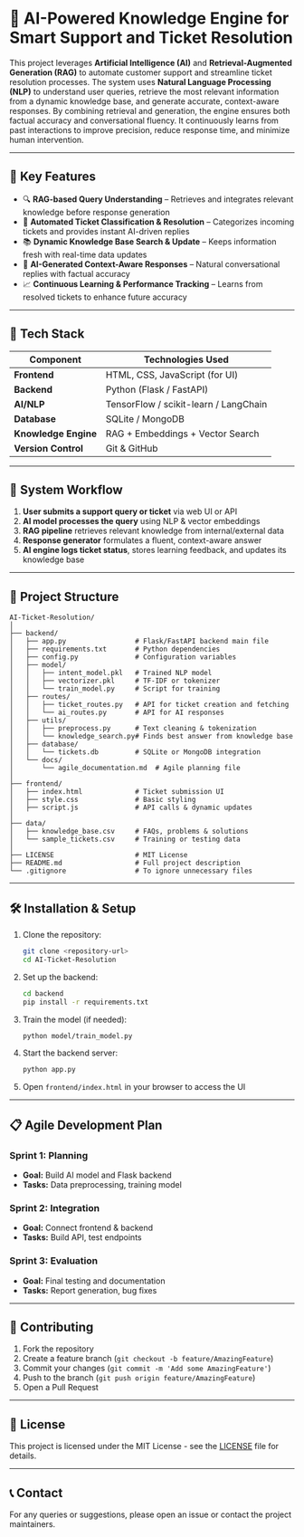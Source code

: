 # 🧠 AI-Powered Knowledge Engine for Smart Support and Ticket Resolution

This project leverages **Artificial Intelligence (AI)** and **Retrieval-Augmented Generation (RAG)** to automate customer support and streamline ticket resolution processes. The system uses **Natural Language Processing (NLP)** to understand user queries, retrieve the most relevant information from a dynamic knowledge base, and generate accurate, context-aware responses. By combining retrieval and generation, the engine ensures both factual accuracy and conversational fluency. It continuously learns from past interactions to improve precision, reduce response time, and minimize human intervention.

---

## 🚀 Key Features

- 🔍 **RAG-based Query Understanding** – Retrieves and integrates relevant knowledge before response generation  
- 🤖 **Automated Ticket Classification & Resolution** – Categorizes incoming tickets and provides instant AI-driven replies  
- 📚 **Dynamic Knowledge Base Search & Update** – Keeps information fresh with real-time data updates  
- 💬 **AI-Generated Context-Aware Responses** – Natural conversational replies with factual accuracy  
- 📈 **Continuous Learning & Performance Tracking** – Learns from resolved tickets to enhance future accuracy  

---

## 🧩 Tech Stack

| Component | Technologies Used |
|------------|------------------|
| **Frontend** | HTML, CSS, JavaScript (for UI) |
| **Backend** | Python (Flask / FastAPI) |
| **AI/NLP** | TensorFlow / scikit-learn / LangChain |
| **Database** | SQLite / MongoDB |
| **Knowledge Engine** | RAG + Embeddings + Vector Search |
| **Version Control** | Git & GitHub |

---

## 🧠 System Workflow

1. **User submits a support query or ticket** via web UI or API  
2. **AI model processes the query** using NLP & vector embeddings  
3. **RAG pipeline** retrieves relevant knowledge from internal/external data  
4. **Response generator** formulates a fluent, context-aware answer  
5. **AI engine logs ticket status**, stores learning feedback, and updates its knowledge base  

---

## 📂 Project Structure

```
AI-Ticket-Resolution/
│
├── backend/
│   ├── app.py                 # Flask/FastAPI backend main file
│   ├── requirements.txt       # Python dependencies
│   ├── config.py              # Configuration variables
│   ├── model/
│   │   ├── intent_model.pkl   # Trained NLP model
│   │   ├── vectorizer.pkl     # TF-IDF or tokenizer
│   │   └── train_model.py     # Script for training
│   ├── routes/
│   │   ├── ticket_routes.py   # API for ticket creation and fetching
│   │   └── ai_routes.py       # API for AI responses
│   ├── utils/
│   │   ├── preprocess.py      # Text cleaning & tokenization
│   │   └── knowledge_search.py# Finds best answer from knowledge base
│   ├── database/
│   │   └── tickets.db         # SQLite or MongoDB integration
│   └── docs/
│       └── agile_documentation.md  # Agile planning file
│
├── frontend/
│   ├── index.html             # Ticket submission UI
│   ├── style.css              # Basic styling
│   ├── script.js              # API calls & dynamic updates
│
├── data/
│   ├── knowledge_base.csv     # FAQs, problems & solutions
│   └── sample_tickets.csv     # Training or testing data
│
├── LICENSE                    # MIT License
├── README.md                  # Full project description
└── .gitignore                 # To ignore unnecessary files
```

---

## 🛠️ Installation & Setup

1. Clone the repository:
   ```bash
   git clone <repository-url>
   cd AI-Ticket-Resolution
   ```

2. Set up the backend:
   ```bash
   cd backend
   pip install -r requirements.txt
   ```

3. Train the model (if needed):
   ```bash
   python model/train_model.py
   ```

4. Start the backend server:
   ```bash
   python app.py
   ```

5. Open `frontend/index.html` in your browser to access the UI

---

## 📋 Agile Development Plan

### Sprint 1: Planning
- **Goal:** Build AI model and Flask backend
- **Tasks:** Data preprocessing, training model

### Sprint 2: Integration
- **Goal:** Connect frontend & backend
- **Tasks:** Build API, test endpoints

### Sprint 3: Evaluation
- **Goal:** Final testing and documentation
- **Tasks:** Report generation, bug fixes

---

## 🤝 Contributing

1. Fork the repository
2. Create a feature branch (`git checkout -b feature/AmazingFeature`)
3. Commit your changes (`git commit -m 'Add some AmazingFeature'`)
4. Push to the branch (`git push origin feature/AmazingFeature`)
5. Open a Pull Request

---

## 📄 License

This project is licensed under the MIT License - see the [LICENSE](LICENSE) file for details.

---

## 📞 Contact

For any queries or suggestions, please open an issue or contact the project maintainers.